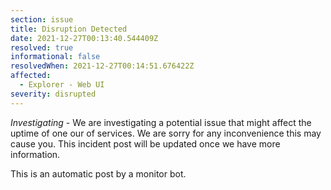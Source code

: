 ```yaml
---
section: issue
title: Disruption Detected
date: 2021-12-27T00:13:40.544409Z
resolved: true
informational: false
resolvedWhen: 2021-12-27T00:14:51.676422Z
affected:
  - Explorer - Web UI
severity: disrupted
---
```

*Investigating* - We are investigating a potential issue that might affect the uptime of one our of services. We are sorry for any inconvenience this may cause you. This incident post will be updated once we have more information.

This is an automatic post by a monitor bot.
        